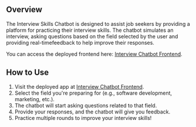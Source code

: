 ## Overview

The Interview Skills Chatbot is designed to assist job seekers by providing a platform for practicing their interview skills. The chatbot simulates an interview, asking questions based on the field selected by the user and providing real-timefeedback to help improve their responses.

You can access the deployed frontend here: [Interview Chatbot Frontend](https://sarahc233.github.io/Interview-Chatbot-Frontend/).

## How to Use

1. Visit the deployed app at [Interview Chatbot Frontend](https://sarahc233.github.io/Interview-Chatbot-Frontend/).
2. Select the field you're preparing for (e.g., software development, marketing, etc.).
3. The chatbot will start asking questions related to that field.
4. Provide your responses, and the chatbot will give you feedback.
5. Practice multiple rounds to improve your interview skills!
